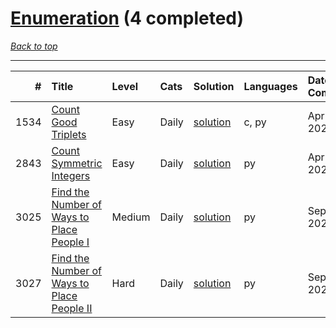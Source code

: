 # [Enumeration](<https://leetcode.com/tag/Enumeration/>) (4 completed)

*[Back to top](<../../README.md>)*

------

|    # | Title                                                                                                                    | Level   | Cats   | Solution                                                              | Languages   | Date Complete   |
|-----:|:-------------------------------------------------------------------------------------------------------------------------|:--------|:-------|:----------------------------------------------------------------------|:------------|:----------------|
| 1534 | [Count Good Triplets](<https://leetcode.com/problems/count-good-triplets>)                                               | Easy    | Daily  | [solution](<../_1534. Count Good Triplets.md>)                        | c, py       | Apr 14, 2025    |
| 2843 | [  Count Symmetric Integers](<https://leetcode.com/problems/count-symmetric-integers>)                                   | Easy    | Daily  | [solution](<../_2843.   Count Symmetric Integers.md>)                 | py          | Apr 11, 2025    |
| 3025 | [Find the Number of Ways to Place People I](<https://leetcode.com/problems/find-the-number-of-ways-to-place-people-i>)   | Medium  | Daily  | [solution](<../_3025. Find the Number of Ways to Place People I.md>)  | py          | Sep 02, 2025    |
| 3027 | [Find the Number of Ways to Place People II](<https://leetcode.com/problems/find-the-number-of-ways-to-place-people-ii>) | Hard    | Daily  | [solution](<../_3027. Find the Number of Ways to Place People II.md>) | py          | Sep 03, 2025    |